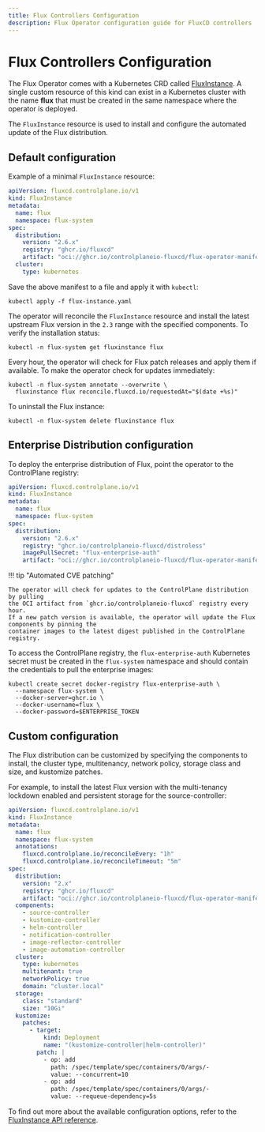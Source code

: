 ```yaml
---
title: Flux Controllers Configuration
description: Flux Operator configuration guide for FluxCD controllers
---
```


# Flux Controllers Configuration

The Flux Operator comes with a Kubernetes CRD called [FluxInstance](fluxinstance.md).
A single custom resource of this kind can exist in a Kubernetes cluster with the name
**flux** that must be created in the same namespace where the operator is deployed.

The `FluxInstance` resource is used to install and configure the automated update
of the Flux distribution.

## Default configuration

Example of a minimal `FluxInstance` resource:

```yaml
apiVersion: fluxcd.controlplane.io/v1
kind: FluxInstance
metadata:
  name: flux
  namespace: flux-system
spec:
  distribution:
    version: "2.6.x"
    registry: "ghcr.io/fluxcd"
    artifact: "oci://ghcr.io/controlplaneio-fluxcd/flux-operator-manifests"
  cluster:
    type: kubernetes
```

Save the above manifest to a file and apply it with `kubectl`:

```shell
kubectl apply -f flux-instance.yaml
```

The operator will reconcile the `FluxInstance` resource and install
the latest upstream Flux version in the `2.3` range with the specified components.
To verify the installation status:

```shell
kubectl -n flux-system get fluxinstance flux
```

Every hour, the operator will check for Flux patch releases and apply them if available.
To make the operator check for updates immediately:

```shell
kubectl -n flux-system annotate --overwrite \
  fluxinstance flux reconcile.fluxcd.io/requestedAt="$(date +%s)"
```

To uninstall the Flux instance:

```shell
kubectl -n flux-system delete fluxinstance flux
```

## Enterprise Distribution configuration

To deploy the enterprise distribution of Flux, point the operator to the ControlPlane registry:

```yaml
apiVersion: fluxcd.controlplane.io/v1
kind: FluxInstance
metadata:
  name: flux
  namespace: flux-system
spec:
  distribution:
    version: "2.6.x"
    registry: "ghcr.io/controlplaneio-fluxcd/distroless"
    imagePullSecret: "flux-enterprise-auth"
    artifact: "oci://ghcr.io/controlplaneio-fluxcd/flux-operator-manifests"
```

!!! tip "Automated CVE patching"

    The operator will check for updates to the ControlPlane distribution by pulling
    the OCI artifact from `ghcr.io/controlplaneio-fluxcd` registry every hour.
    If a new patch version is available, the operator will update the Flux components by pinning the
    container images to the latest digest published in the ControlPlane registry.

To access the ControlPlane registry, the `flux-enterprise-auth` Kubernetes secret must be
created in the `flux-system` namespace and should contain the credentials to pull the enterprise images:

```shell
kubectl create secret docker-registry flux-enterprise-auth \
  --namespace flux-system \
  --docker-server=ghcr.io \
  --docker-username=flux \
  --docker-password=$ENTERPRISE_TOKEN
```

## Custom configuration

The Flux distribution can be customized by specifying the components to install,
the cluster type, multitenancy, network policy, storage class and size, and kustomize patches.

For example, to install the latest Flux version with the multi-tenancy lockdown enabled
and persistent storage for the source-controller:

```yaml
apiVersion: fluxcd.controlplane.io/v1
kind: FluxInstance
metadata:
  name: flux
  namespace: flux-system
  annotations:
    fluxcd.controlplane.io/reconcileEvery: "1h"
    fluxcd.controlplane.io/reconcileTimeout: "5m"
spec:
  distribution:
    version: "2.x"
    registry: "ghcr.io/fluxcd"
    artifact: "oci://ghcr.io/controlplaneio-fluxcd/flux-operator-manifests"
  components:
    - source-controller
    - kustomize-controller
    - helm-controller
    - notification-controller
    - image-reflector-controller
    - image-automation-controller
  cluster:
    type: kubernetes
    multitenant: true
    networkPolicy: true
    domain: "cluster.local"
  storage:
    class: "standard"
    size: "10Gi"
  kustomize:
    patches:
      - target:
          kind: Deployment
          name: "(kustomize-controller|helm-controller)"
        patch: |
          - op: add
            path: /spec/template/spec/containers/0/args/-
            value: --concurrent=10
          - op: add
            path: /spec/template/spec/containers/0/args/-
            value: --requeue-dependency=5s
```

To find out more about the available configuration options, refer to the
[FluxInstance API reference](fluxinstance.md).

